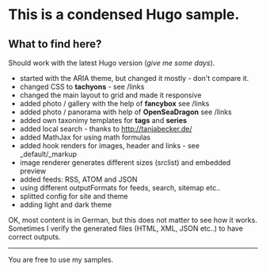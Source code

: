 # This is a condensed Hugo sample.

## What to find here? 
Should work with the latest Hugo version (*give me some days*).

- started with the ARIA theme, but changed it mostly - don't compare it.
- changed CSS to **tachyons** - see /links
- changed the main layout to grid and made it responsive 
- added photo / gallery with the help of **fancybox** see /links
- added photo / panorama with help of **OpenSeaDragon** see /links
- added own taxonimy templates for **tags** and **series**
- added local search - thanks to http://tanjabecker.de/
- added MathJax for using math formulas
- added hook renders for images, header and links - see _default/_markup
- image renderer generates different sizes (srclist) and embedded preview
- added feeds: RSS, ATOM and JSON
- using different outputFormats for feeds, search, sitemap etc..
- splitted config for site and theme
- adding light and dark theme 

OK, most content is in German, but this does not matter to see how it works.
Sometimes I verify the generated files (HTML, XML, JSON etc..) to have correct outputs.

---

You are free to use my samples. 


